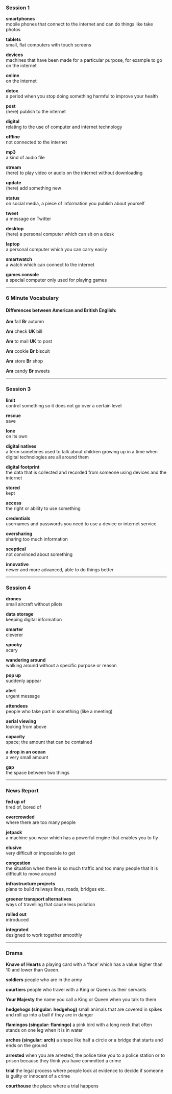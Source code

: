 ### Session 1

**smartphones**  
mobile phones that connect to the internet and can do things like take photos

**tablets**  
small, flat computers with touch screens

**devices**  
machines that have been made for a particular purpose, for example to go on the internet

**online**  
on the internet

**detox**  
a period when you stop doing something harmful to improve your health

**post**  
(here) publish to the internet

**digital**  
relating to the use of computer and internet technology

**offline**  
not connected to the internet

**mp3**  
a kind of audio file

**stream**  
(here) to play video or audio on the internet without downloading

**update**  
(here) add something new

**status**  
on social media, a piece of information you publish about yourself

**tweet**  
a message on Twitter

**desktop**  
(here) a personal computer which can sit on a desk

**laptop**  
a personal computer which you can carry easily

**smartwatch**  
a watch which can connect to the internet

**games console**  
a special computer only used for playing games

---
### 6 Minute Vocabulary

#### Differences between American and British English:

**Am** fall **Br** autumn

**Am** check **UK** bill

**Am** to mail **UK** to post

**Am** cookie **Br** biscuit

**Am** store **Br** shop

**Am** candy **Br** sweets

---
### Session 3

**limit**  
control something so it does not go over a certain level

**rescue**  
save

**lone**  
on its own

**digital natives**  
a term sometimes used to talk about children growing up in a time when digital technologies are all around them

**digital footprint**  
the data that is collected and recorded from someone using devices and the internet

**stored**  
kept

**access**  
the right or ability to use something

**credentials**  
usernames and passwords you need to use a device or internet service

**oversharing**  
sharing too much information

**sceptical**  
not convinced about something

**innovative**  
newer and more advanced, able to do things better

---
### Session 4

**drones**  
small aircraft without pilots

**data** **storage**  
keeping digital information

**smarter**  
cleverer

**spooky**  
scary

**wandering around**  
walking around without a specific purpose or reason

**pop up**  
suddenly appear

**alert**  
urgent message

**attendees**  
people who take part in something (like a meeting)

**aerial viewing**  
looking from above

**capacity**  
space; the amount that can be contained

**a drop in an ocean**  
a very small amount

**gap**  
the space between two things

---
### News Report

**fed up of**  
tired of, bored of

**overcrowded**  
where there are too many people

**jetpack**  
a machine you wear which has a powerful engine that enables you to fly

**elusive**  
very difficult or impossible to get

**congestion**  
the situation when there is so much traffic and too many people that it is difficult to move around

**infrastructure projects**  
plans to build railways lines, roads, bridges etc.

**greener transport alternatives**  
ways of travelling that cause less pollution

**rolled out**  
introduced

**integrated**  
designed to work together smoothly

---
### Drama

**Knave of Hearts**
a playing card with a ‘face’ which has a value higher than 10 and lower than Queen.

**soldiers**
people who are in the army

**courtiers**
people who travel with a King or Queen as their servants

**Your Majesty**
the name you call a King or Queen when you talk to them

**hedgehogs (singular: hedgehog)**
small animals that are covered in spikes and roll up into a ball if they are in danger

**flamingos (singular: flamingo)**
a pink bird with a long neck that often stands on one leg when it is in water

**arches (singular: arch)**
a shape like half a circle or a bridge that starts and ends on the ground

**arrested**
when you are arrested, the police take you to a police station or to prison because they think you have committed a crime

**trial**
the legal process where people look at evidence to decide if someone is guilty or innocent of a crime

**courthouse**
the place where a trial happens